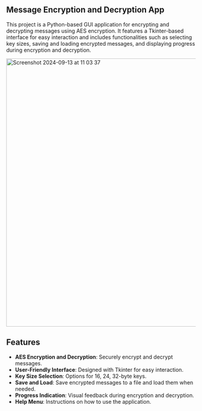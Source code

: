 
## Message Encryption and Decryption App
This project is a Python-based GUI application for encrypting and decrypting messages using AES encryption. It features a Tkinter-based interface for easy interaction and includes functionalities such as selecting key sizes, saving and loading encrypted messages, and displaying progress during encryption and decryption.   


<img width="713" alt="Screenshot 2024-09-13 at 11 03 37" src="https://github.com/user-attachments/assets/d2415b2f-06e1-440f-afc9-a26cfb4fab62">

  
## Features

- **AES Encryption and Decryption**: Securely encrypt and decrypt messages.
- **User-Friendly Interface**: Designed with Tkinter for easy interaction.
- **Key Size Selection**: Options for 16, 24, 32-byte keys.
- **Save and Load**: Save encrypted messages to a file and load them when needed.
- **Progress Indication**: Visual feedback during encryption and decryption.
- **Help Menu**: Instructions on how to use the application.

